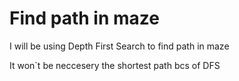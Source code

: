# Find path in maze

I will be using Depth First Search to find path in maze

It won`t be neccesery the shortest path bcs of DFS





````

````